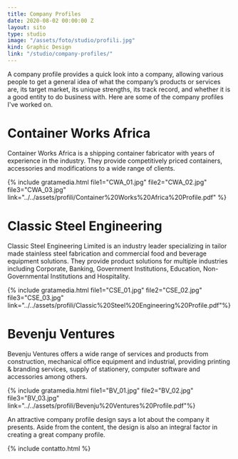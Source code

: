 ```yaml
---
title: Company Profiles
date: 2020-08-02 00:00:00 Z
layout: sito
type: studio
image: "/assets/foto/studio/profili.jpg"
kind: Graphic Design
link: "/studio/company-profiles/"
---
```

A company profile provides a quick look into a company, allowing various people to get a general idea of what the company’s products or services are, its target market, its unique strengths, its track record, and whether it is a good entity to do business with. Here are some of the company profiles I've worked on.

# Container Works Africa
Container Works Africa is a shipping container fabricator with years of experience in the industry. They provide competitively priced containers, accessories and modifications to a wide range of clients.

{% include gratamedia.html file1="CWA_01.jpg" file2="CWA_02.jpg" file3="CWA_03.jpg" link="../../assets/profili/Container%20Works%20Africa%20Profile.pdf" %}

# Classic Steel Engineering
Classic Steel Engineering Limited is an industry leader specializing in tailor made stainless steel fabrication and commercial food and beverage equipment solutions. They provide product solutions for multiple industries including Corporate, Banking, Government Institutions, Education, Non-Governmental Institutions and Hospitality.

{% include gratamedia.html file1="CSE_01.jpg" file2="CSE_02.jpg" file3="CSE_03.jpg" link="../../assets/profili/Classic%20Steel%20Engineering%20Profile.pdf"%}

# Bevenju Ventures
Bevenju Ventures offers a wide range of services and products from construction, mechanical office equipment and industrial, providing printing & branding services, supply of stationery, computer software and accessories among others.

{% include gratamedia.html file1="BV_01.jpg" file2="BV_02.jpg" file3="BV_03.jpg" link="../../assets/profili/Bevenju%20Ventures%20Profile.pdf"%}

An attractive company profile design says a lot about the company it presents. Aside from the content, the design is also an integral factor in creating a great company profile. 

{% include contatto.html %}
